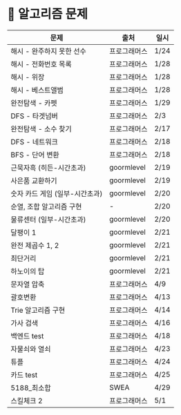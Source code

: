 # :bookmark: 알고리즘 문제

| 문제                           | 출처         | 일시 |
| ------------------------------ | ------------ | ---- |
| 해시 - 완주하지 못한 선수      | 프로그래머스 | 1/24 |
| 해시 - 전화번호 목록           | 프로그래머스 | 1/28 |
| 해시 - 위장                    | 프로그래머스 | 1/28 |
| 해시 - 베스트앨범              | 프로그래머스 | 1/28 |
| 완전탐색 - 카펫                | 프로그래머스 | 1/29 |
| DFS - 타겟넘버                 | 프로그래머스 | 2/3  |
| 완전탐색 - 소수 찾기           | 프로그래머스 | 2/17 |
| DFS - 네트워크                 | 프로그래머스 | 2/18 |
| BFS - 단어 변환                | 프로그래머스 | 2/18 |
| 근묵자흑 (히든-시간초과)       | goormlevel   | 2/19 |
| 사은품 교환하기                | goormlevel   | 2/19 |
| 숫자 카드 게임 (일부-시간초과) | goormlevel   | 2/20 |
| 순열, 조합 알고리즘 구현       | -            | 2/20 |
| 물류센터 (일부-시간초과)       | goormlevel   | 2/20 |
| 달팽이 1                       | goormlevel   | 2/21 |
| 완전 제곱수 1, 2               | goormlevel   | 2/21 |
| 최단거리                       | goormlevel   | 2/21 |
| 하노이의 탑                    | goormlevel   | 2/21 |
| 문자열 압축                    | 프로그래머스 | 4/9  |
| 괄호변환                       | 프로그래머스 | 4/13 |
| Trie 알고리즘 구현             | 프로그래머스 | 4/14 |
| 가사 검색                      | 프로그래머스 | 4/16 |
| 백엔드 test                    | 프로그래머스 | 4/18 |
| 자물쇠와 열쇠                  | 프로그래머스 | 4/23 |
| 튜플                           | 프로그래머스 | 4/24 |
| 카드 test                      | 프로그래머스 | 4/25 |
| 5188_최소합                    | SWEA         | 4/29 |
| 스킬체크 2                     | 프로그래머스 | 5/1  |

